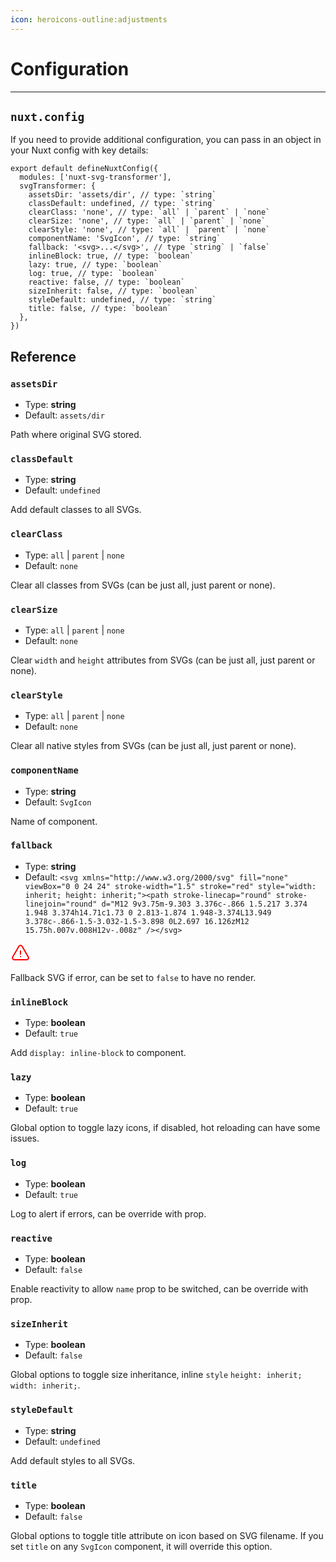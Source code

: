 ```yaml
---
icon: heroicons-outline:adjustments
---
```


# Configuration

---

## `nuxt.config`

If you need to provide additional configuration, you can pass in an object in your Nuxt config with key details:

```ts{}[nuxt.config.ts]
export default defineNuxtConfig({
  modules: ['nuxt-svg-transformer'],
  svgTransformer: {
    assetsDir: 'assets/dir', // type: `string`
    classDefault: undefined, // type: `string`
    clearClass: 'none', // type: `all` | `parent` | `none`
    clearSize: 'none', // type: `all` | `parent` | `none`
    clearStyle: 'none', // type: `all` | `parent` | `none`
    componentName: 'SvgIcon', // type: `string`
    fallback: '<svg>...</svg>', // type `string` | `false`
    inlineBlock: true, // type: `boolean`
    lazy: true, // type: `boolean`
    log: true, // type: `boolean`
    reactive: false, // type: `boolean`
    sizeInherit: false, // type: `boolean`
    styleDefault: undefined, // type: `string`
    title: false, // type: `boolean`
  },
})
```

## Reference

### `assetsDir`

- Type: **string**
- Default: `assets/dir`

Path where original SVG stored.

### `classDefault`

- Type: **string**
- Default: `undefined`

Add default classes to all SVGs.

### `clearClass`

- Type: `all` | `parent` | `none`
- Default: `none`

Clear all classes from SVGs (can be just all, just parent or none).

### `clearSize`

- Type: `all` | `parent` | `none`
- Default: `none`

Clear `width` and `height` attributes from SVGs (can be just all, just parent or none).

### `clearStyle`

- Type: `all` | `parent` | `none`
- Default: `none`

Clear all native styles from SVGs (can be just all, just parent or none).

### `componentName`

- Type: **string**
- Default: `SvgIcon`

Name of component.

### `fallback`

- Type: **string**
- Default: `<svg xmlns="http://www.w3.org/2000/svg" fill="none" viewBox="0 0 24 24" stroke-width="1.5" stroke="red" style="width: inherit; height: inherit;"><path stroke-linecap="round" stroke-linejoin="round" d="M12 9v3.75m-9.303 3.376c-.866 1.5.217 3.374 1.948 3.374h14.71c1.73 0 2.813-1.874 1.948-3.374L13.949 3.378c-.866-1.5-3.032-1.5-3.898 0L2.697 16.126zM12 15.75h.007v.008H12v-.008z" /></svg>`

<div style="height: 2rem;width: 2rem">
<svg xmlns="http://www.w3.org/2000/svg" fill="none" viewBox="0 0 24 24" stroke-width="1.5" stroke="red" style="width: inherit; height: inherit;"><path stroke-linecap="round" stroke-linejoin="round" d="M12 9v3.75m-9.303 3.376c-.866 1.5.217 3.374 1.948 3.374h14.71c1.73 0 2.813-1.874 1.948-3.374L13.949 3.378c-.866-1.5-3.032-1.5-3.898 0L2.697 16.126zM12 15.75h.007v.008H12v-.008z" /></svg>
</div>

Fallback SVG if error, can be set to `false` to have no render.

### `inlineBlock`

- Type: **boolean**
- Default: `true`

Add `display: inline-block` to component.

### `lazy`

- Type: **boolean**
- Default: `true`

Global option to toggle lazy icons, if disabled, hot reloading can have some issues.

### `log`

- Type: **boolean**
- Default: `true`

Log to alert if errors, can be override with prop.

### `reactive`

- Type: **boolean**
- Default: `false`

Enable reactivity to allow `name` prop to be switched, can be override with prop.

### `sizeInherit`

- Type: **boolean**
- Default: `false`

Global options to toggle size inheritance, inline `style` `height: inherit; width: inherit;`.

### `styleDefault`

- Type: **string**
- Default: `undefined`

Add default styles to all SVGs.

### `title`

- Type: **boolean**
- Default: `false`

Global options to toggle title attribute on icon based on SVG filename. If you set `title` on any `SvgIcon` component, it will override this option.
